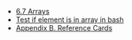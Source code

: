 - [6.7 Arrays](https://www.gnu.org/software/bash/manual/bash.html#Arrays)
- [Test if element is in array in bash](http://superuser.com/questions/195598/test-if-element-is-in-array-in-bash)
- [Appendix B. Reference Cards ](http://tldp.org/LDP/abs/html/refcards.html#AEN22491)
